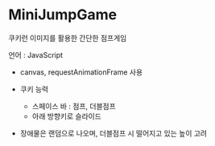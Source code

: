 # MiniJumpGame

쿠키런 이미지를 활용한 간단한 점프게임

언어 : JavaScript
- canvas, requestAnimationFrame 사용

- 쿠키 능력
  - 스페이스 바 : 점프, 더블점프
  - 아래 방향키로 슬라이드
 
- 장애물은 랜덤으로 나오며, 더블점프 시 떨어지고 있는 높이 고려
